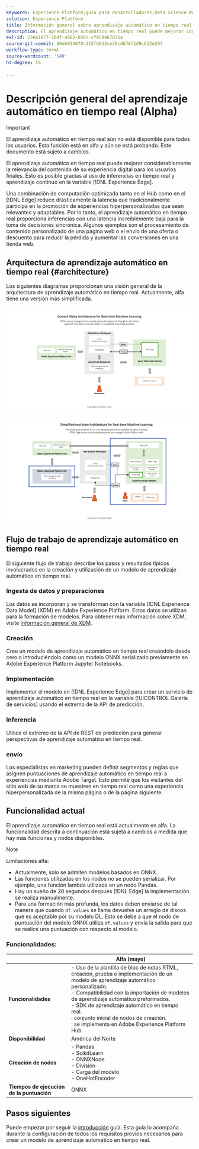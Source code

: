 ```yaml
---
keywords: Experience Platform;guía para desarrolladores;Data Science Workspace;temas populares;aprendizaje automático en tiempo real;
solution: Experience Platform
title: Información general sobre aprendizaje automático en tiempo real
description: El aprendizaje automático en tiempo real puede mejorar considerablemente la relevancia del contenido de su experiencia digital para los usuarios finales. Esto es posible gracias al uso de inferencias en tiempo real y aprendizaje continuo en Experience Edge.
exl-id: 23eb1877-1bdf-4982-b58c-cfb58467035a
source-git-commit: 86e6924078c115fb032ce39cd678f1d9c622e297
workflow-type: tm+mt
source-wordcount: '549'
ht-degree: 1%

---
```


# Descripción general del aprendizaje automático en tiempo real (Alpha)

>[!IMPORTANT]
>
>El aprendizaje automático en tiempo real aún no está disponible para todos los usuarios. Esta función está en alfa y aún se está probando. Este documento está sujeto a cambios.

El aprendizaje automático en tiempo real puede mejorar considerablemente la relevancia del contenido de su experiencia digital para los usuarios finales. Esto es posible gracias al uso de inferencias en tiempo real y aprendizaje continuo en la variable [!DNL Experience Edge].

Una combinación de computación optimizada tanto en el Hub como en el [!DNL Edge] reduce drásticamente la latencia que tradicionalmente participa en la promoción de experiencias hiperpersonalizadas que sean relevantes y adaptables. Por lo tanto, el aprendizaje automático en tiempo real proporciona inferencias con una latencia increíblemente baja para la toma de decisiones sincrónica. Algunos ejemplos son el procesamiento de contenido personalizado de una página web o el envío de una oferta o descuento para reducir la pérdida y aumentar las conversiones en una tienda web.

## Arquitectura de aprendizaje automático en tiempo real {#architecture}

Los siguientes diagramas proporcionan una visión general de la arquitectura de aprendizaje automático en tiempo real. Actualmente, alfa tiene una versión más simplificada.

![arco alfa](../images/rtml/alpha-arch.png)

![Información general simplificada](../images/rtml/end-to-end-arch.png)

## Flujo de trabajo de aprendizaje automático en tiempo real

El siguiente flujo de trabajo describe los pasos y resultados típicos involucrados en la creación y utilización de un modelo de aprendizaje automático en tiempo real.

### Ingesta de datos y preparaciones

Los datos se incorporan y se transforman con la variable [!DNL Experience Data Model] (XDM) en Adobe Experience Platform. Estos datos se utilizan para la formación de modelos. Para obtener más información sobre XDM, visite [Información general de XDM](../../xdm/home.md).

### Creación

Cree un modelo de aprendizaje automático en tiempo real creándolo desde cero o introduciéndolo como un modelo ONNX serializado previamente en Adobe Experience Platform Jupyter Notebooks.

### Implementación

Implementar el modelo en [!DNL Experience Edge] para crear un servicio de aprendizaje automático en tiempo real en la variable [!UICONTROL Galería de servicios] usando el extremo de la API de predicción.

### Inferencia

Utilice el extremo de la API de REST de predicción para generar perspectivas de aprendizaje automático en tiempo real.

### envío

Los especialistas en marketing pueden definir segmentos y reglas que asignen puntuaciones de aprendizaje automático en tiempo real a experiencias mediante Adobe Target. Esto permite que los visitantes del sitio web de su marca se muestren en tiempo real como una experiencia hiperpersonalizada de la misma página o de la página siguiente.

## Funcionalidad actual

El aprendizaje automático en tiempo real está actualmente en alfa. La funcionalidad descrita a continuación está sujeta a cambios a medida que hay más funciones y nodos disponibles.

>[!NOTE]
>
> Limitaciones alfa:
> - Actualmente, solo se admiten modelos basados en ONNX.
> - Las funciones utilizadas en los nodos no se pueden serializar. Por ejemplo, una función lambda utilizada en un nodo Pandas.
> - Hay un sueño de 20 segundos después [!DNL Edge] la implementación se realiza manualmente.
> - Para una formación más profunda, los datos deben enviarse de tal manera que cuando `df.values` se llama devuelve un arreglo de discos que es aceptable por su modelo DL. Esto se debe a que el nodo de puntuación del modelo ONNX utiliza `df.values` y envía la salida para que se realice una puntuación con respecto al modelo.



### Funcionalidades:

|  | Alfa (mayo) |
| --- | --- |
| **Funcionalidades** | - Uso de la plantilla de bloc de notas RTML, creación, prueba e implementación de un modelo de aprendizaje automático personalizado. <br> - Compatibilidad con la importación de modelos de aprendizaje automático preformados. <br> - SDK de aprendizaje automático en tiempo real. <br> : conjunto inicial de nodos de creación. <br> : se implementa en Adobe Experience Platform Hub. |
| **Disponibilidad** | América del Norte |
| **Creación de nodos** | - Pandas <br> - ScikitLearn <br> - ONNXNode <br> - División <br> - Carga del modelo <br> - OneHotEncoder |
| **Tiempos de ejecución de la puntuación** | ONNX |

## Pasos siguientes

Puede empezar por seguir la [introducción](./getting-started.md) guía. Esta guía lo acompaña durante la configuración de todos los requisitos previos necesarios para crear un modelo de aprendizaje automático en tiempo real.
